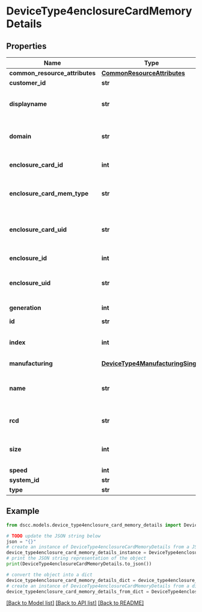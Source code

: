 # DeviceType4enclosureCardMemoryDetails


## Properties

Name | Type | Description | Notes
------------ | ------------- | ------------- | -------------
**common_resource_attributes** | [**CommonResourceAttributes**](CommonResourceAttributes.md) |  | [optional] 
**customer_id** | **str** | customerId | [optional] 
**displayname** | **str** | Name to be used for display purposes | [optional] 
**domain** | **str** | Domain that the resource belongs to | [optional] 
**enclosure_card_id** | **int** | ID of enclosure card. | [optional] 
**enclosure_card_mem_type** | **str** | Enclosure card memory type. | [optional] 
**enclosure_card_uid** | **str** | Unique Identifier of the enclosure card. | [optional] 
**enclosure_id** | **int** | ID of the enclosure | [optional] 
**enclosure_uid** | **str** | Unique Identifier of the enclosure. | [optional] 
**generation** | **int** | generation &#x60;Filter, Sort&#x60; | [optional] 
**id** | **str** | id | [optional] 
**index** | **int** | Slot id of the physical memory | [optional] 
**manufacturing** | [**DeviceType4ManufacturingSingle**](DeviceType4ManufacturingSingle.md) |  | [optional] 
**name** | **str** | Name of the enclosure memory card. | [optional] 
**rcd** | **str** | RCD of the physical memory | [optional] 
**size** | **int** | Size of the physical memory of KiB | [optional] 
**speed** | **int** | Speed | [optional] 
**system_id** | **str** | systemId | [optional] 
**type** | **str** | type | [optional] 

## Example

```python
from dscc.models.device_type4enclosure_card_memory_details import DeviceType4enclosureCardMemoryDetails

# TODO update the JSON string below
json = "{}"
# create an instance of DeviceType4enclosureCardMemoryDetails from a JSON string
device_type4enclosure_card_memory_details_instance = DeviceType4enclosureCardMemoryDetails.from_json(json)
# print the JSON string representation of the object
print(DeviceType4enclosureCardMemoryDetails.to_json())

# convert the object into a dict
device_type4enclosure_card_memory_details_dict = device_type4enclosure_card_memory_details_instance.to_dict()
# create an instance of DeviceType4enclosureCardMemoryDetails from a dict
device_type4enclosure_card_memory_details_from_dict = DeviceType4enclosureCardMemoryDetails.from_dict(device_type4enclosure_card_memory_details_dict)
```
[[Back to Model list]](../README.md#documentation-for-models) [[Back to API list]](../README.md#documentation-for-api-endpoints) [[Back to README]](../README.md)


